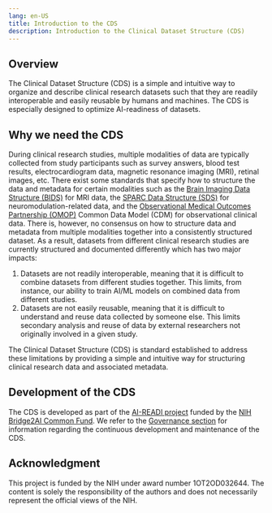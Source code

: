 ```yaml
---
lang: en-US
title: Introduction to the CDS
description: Introduction to the Clinical Dataset Structure (CDS)
---
```


## Overview

The Clinical Dataset Structure (CDS) is a simple and intuitive way to organize and describe clinical research datasets such that they are readily interoperable and easily reusable by humans and machines. The CDS is especially designed to optimize AI-readiness of datasets.

## Why we need the CDS

During clinical research studies, multiple modalities of data are typically collected from study participants such as survey answers, blood test results, electrocardiogram data, magnetic resonance imaging (MRI), retinal images, etc. There exist some standards that specify how to structure the data and metadata for certain modalities such as the [Brain Imaging Data Structure (BIDS)](https://bids-specification.readthedocs.io/en/stable/) for MRI data, the [SPARC Data Structure (SDS)](https://doi.org/10.1101/2021.02.10.430563) for neuromodulation-related data, and the [Observational Medical Outcomes Partnership (OMOP)](https://ohdsi.github.io/CommonDataModel/index.html) Common Data Model (CDM) for observational clinical data. There is, however, no consensus on how to structure data and metadata from multiple modalities together into a consistently structured dataset. As a result, datasets from different clinical research studies are currently structured and documented differently which has two major impacts:

1. Datasets are not readily interoperable, meaning that it is difficult to combine datasets from different studies together. This limits, from instance, our ability to train AI/ML models on combined data from different studies.
2. Datasets are not easily reusable, meaning that it is difficult to understand and reuse data collected by someone else. This limits secondary analysis and reuse of data by external researchers not originally involved in a given study.

The Clinical Dataset Structure (CDS) is standard established to address these limitations by providing a simple and intuitive way for structuring clinical research data and associated metadata.

## Development of the CDS

The CDS is developed as part of the [AI-READI project](https://aireadi.org/) funded by the [NIH Bridge2AI Common Fund](https://commonfund.nih.gov/bridge2ai). We refer to the [Governance section](resources/governance.md) for information regarding the continuous development and maintenance of the CDS.

## Acknowledgment

This project is funded by the NIH under award number 1OT2OD032644. The content is solely the responsibility of the authors and does not necessarily represent the official views of the NIH.

